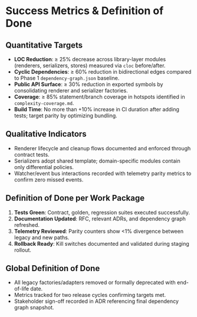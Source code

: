 # Success Metrics & Definition of Done

## Quantitative Targets
- **LOC Reduction**: ≥ 25% decrease across library-layer modules (renderers, serializers, stores) measured via `cloc` before/after.
- **Cyclic Dependencies**: ≥ 60% reduction in bidirectional edges compared to Phase 1 `dependency-graph.json` baseline.
- **Public API Surface**: ≥ 30% reduction in exported symbols by consolidating renderer and serializer factories.
- **Coverage**: ≥ 85% statement/branch coverage in hotspots identified in `complexity-coverage.md`.
- **Build Time**: No more than +10% increase in CI duration after adding tests; target parity by optimizing bundling.

## Qualitative Indicators
- Renderer lifecycle and cleanup flows documented and enforced through contract tests.
- Serializers adopt shared template; domain-specific modules contain only differential policies.
- Watcher/event bus interactions recorded with telemetry parity metrics to confirm zero missed events.

## Definition of Done per Work Package
1. **Tests Green**: Contract, golden, regression suites executed successfully.
2. **Documentation Updated**: RFC, relevant ADRs, and dependency graph refreshed.
3. **Telemetry Reviewed**: Parity counters show <1% divergence between legacy and new paths.
4. **Rollback Ready**: Kill switches documented and validated during staging rollout.

## Global Definition of Done
- All legacy factories/adapters removed or formally deprecated with end-of-life date.
- Metrics tracked for two release cycles confirming targets met.
- Stakeholder sign-off recorded in ADR referencing final dependency graph snapshot.

